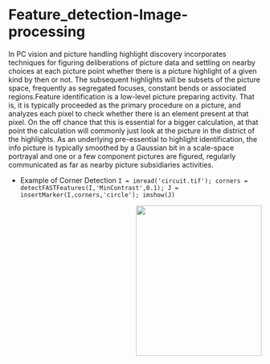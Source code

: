 # Feature_detection-Image-processing
In PC vision and picture handling highlight discovery incorporates techniques for figuring deliberations of picture data and settling on nearby choices at each picture point whether there is a picture highlight of a given kind by then or not. The subsequent highlights will be subsets of the picture space, frequently as segregated focuses, constant bends or associated regions.Feature identification is a low-level picture preparing activity. That is, it is typically proceeded as the primary procedure on a picture, and analyzes each pixel to check whether there is an element present at that pixel. On the off chance that this is essential for a bigger calculation, at that point the calculation will commonly just look at the picture in the district of the highlights. As an underlying pre-essential to highlight identification, the info picture is typically smoothed by a Gaussian bit in a scale-space portrayal and one or a few component pictures are figured, regularly communicated as far as nearby picture subsidiaries activities. 

- Example of Corner Detection
`` I = imread('circuit.tif');
corners = detectFASTFeatures(I,'MinContrast',0.1);
J = insertMarker(I,corners,'circle');
imshow(J) ``

<img align="right" width="250" height="300" src="https://www.mathworks.com/help/vision/ug/feature_detection_corner.png">
